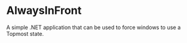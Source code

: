 # AlwaysInFront
A simple .NET application that can be used to force windows to use a Topmost state.
